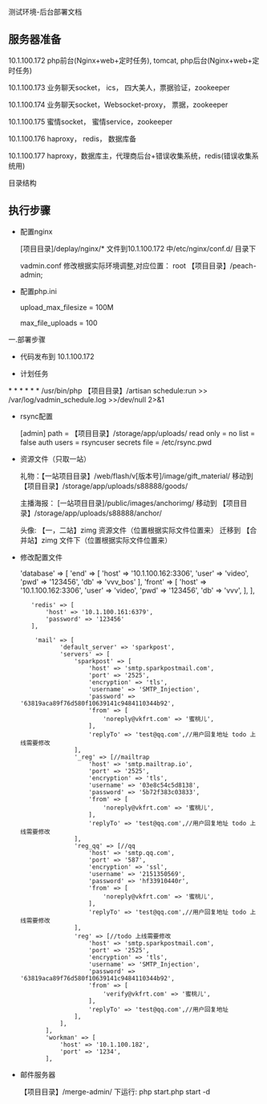 测试环境-后台部署文档
## 服务器准备

10.1.100.172	php前台(Nginx+web+定时任务), tomcat, php后台(Nginx+web+定时任务)

10.1.100.173	业务聊天socket， ics， 四大美人，票据验证，zookeeper

10.1.100.174	业务聊天socket，Websocket-proxy， 票据，zookeeper

10.1.100.175	蜜情socket， 蜜情service，zookeeper

10.1.100.176	haproxy， redis， 数据库备

10.1.100.177	haproxy，数据库主，代理商后台+错误收集系统，redis(错误收集系统用)

目录结构


## 执行步骤

- 配置nginx

    [项目目录]/deplay/nginx/* 文件到10.1.100.172 中/etc/nginx/conf.d/  目录下
   
   vadmin.conf 修改根据实际环境调整,对应位置：  root 【项目目录】/peach-admin;
    
- 配置php.ini
    
    upload_max_filesize = 100M
    
    max_file_uploads = 100
   
 
一.部署步骤

   - 代码发布到 10.1.100.172
    
   - 计划任务
   
\*   * * * * * /usr/bin/php 【项目目录】/artisan schedule:run >> /var/log/vadmin_schedule.log >>/dev/null 2>&1
   
   - rsync配置
        
        [admin]
           path = 【项目目录】/storage/app/uploads/
           read only = no
           list = false
           auth users = rsyncuser
           secrets file = /etc/rsync.pwd
           
   - 资源文件（只取一站）
   
        礼物：【一站项目目录】/web/flash/v[版本号]/image/gift_material/   移动到    【项目目录】/storage/app/uploads/s88888/goods/
        
        主播海报： [一站项目目录]/public/images/anchorimg/  移动到    【项目目录】/storage/app/uploads/s88888/anchor/
    
        头像: 【一，二站】zimg 资源文件（位置根据实际文件位置来）  迁移到  【合并站】zimg 文件下（位置根据实际文件位置来）
        
   - 修改配置文件
   
   
        'database' => [
                'end' => [
                    'host' => '10.1.100.162:3306',
                    'user' => 'video',
                    'pwd' => '123456',
                    'db' => 'vvv_bos'
                ],
                'front' => [
                    'host' => '10.1.100.162:3306',
                    'user' => 'video',
                    'pwd' => '123456',
                    'db' => 'vvv',
                ],
            ],
        
            'redis' => [
                'host' => '10.1.100.161:6379',
                'password' => '123456'
            ],
            
             'mail' => [
                    'default_server' => 'sparkpost',
                    'servers' => [
                        'sparkpost' => [
                            'host' => 'smtp.sparkpostmail.com',
                            'port' => '2525',
                            'encryption' => 'tls',
                            'username' => 'SMTP_Injection',
                            'password' => '63819aca89f76d580f10639141c9484110344b92',
                            'from' => [
                                'noreply@vkfrt.com' => '蜜桃儿',
                            ],
                            'replyTo' => 'test@qq.com',//用户回复地址 todo 上线需要修改
                        ],
                        '_reg' => [//mailtrap
                            'host' => 'smtp.mailtrap.io',
                            'port' => '2525',
                            'encryption' => 'tls',
                            'username' => '03e8c54c5d8138',
                            'password' => '5b72f383c03833',
                            'from' => [
                                'noreply@vkfrt.com' => '蜜桃儿',
                            ],
                            'replyTo' => 'test@qq.com',//用户回复地址 todo 上线需要修改
                        ],
                        'reg_qq' => [//qq
                            'host' => 'smtp.qq.com',
                            'port' => '587',
                            'encryption' => 'ssl',
                            'username' => '2151350569',
                            'password' => 'hf33910440r',
                            'from' => [
                                'noreply@vkfrt.com' => '蜜桃儿',
                            ],
                            'replyTo' => 'test@qq.com',//用户回复地址 todo 上线需要修改
                        ],
                        'reg' => [//todo 上线需要修改
                            'host' => 'smtp.sparkpostmail.com',
                            'port' => '2525',
                            'encryption' => 'tls',
                            'username' => 'SMTP_Injection',
                            'password' => '63819aca89f76d580f10639141c9484110344b92',
                            'from' => [
                                'verify@vkfrt.com' => '蜜桃儿',
                            ],
                            'replyTo' => 'test@qq.com',//用户回复地址
                        ],
                    ],
                ],
                'workman' => [
                    'host' => '10.1.100.182',
                    'port' => '1234',
                ],
   
   - 邮件服务器
        
        【项目目录】/merge-admin/ 下运行:  php start.php start -d 
        
        
        
        
    
        
        
        





